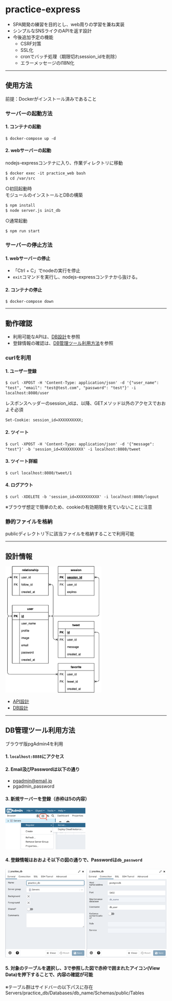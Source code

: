 # practice-express
- SPA開発の練習を目的とし、web周りの学習を兼ね実装
- シンプルなSNSライクのAPIを返す設計
- 今後追加予定の機能
  - CSRF対策
  - SSL化
  - cronでバッチ処理（期限切れsession_idを削除）
  - エラーメッセージのI18N化

___

## 使用方法
前提：Dockerがインストール済みであること

### サーバーの起動方法

#### 1. コンテナの起動
```
$ docker-compose up -d
```

#### 2. webサーバーの起動
nodejs-expressコンテナに入り、作業ディレクトリに移動
```
$ docker exec -it practice_web bash
$ cd /var/src
```

○初回起動時  
モジュールのインストールとDBの構築
```
$ npm install
$ node server.js init_db
```

○通常起動
```
$ npm run start
```

### サーバーの停止方法

#### 1. webサーバーの停止
- 「Ctrl + C」でnodeの実行を停止
- `exit`コマンドを実行し、nodejs-expressコンテナから抜ける。

#### 2. コンテナの停止
```
$ docker-compose down
```

---

## 動作確認
- 利用可能なAPIは、[DB設計](##設計情報)を参照
- 登録情報の確認は、[DB管理ツール利用方法](##DB管理ツール利用方法)を参照

### curlを利用

#### 1. ユーザー登録
```
$ curl -XPOST -H 'Content-Type: application/json' -d '{"user_name": "test", "email": "test@test.com", "password": "test"}' -i localhost:8080/user
```
レスポンスヘッダーのsession_idは、以降、GETメソッド以外のアクセスでおおよそ必須
```
Set-Cookie: session_id=XXXXXXXXXX;
```

#### 2. ツイート
```
$ curl -XPOST -H 'Content-Type: application/json' -d '{"message": "test"}' -b 'session_id=XXXXXXXXXX' -i localhost:8080/tweet
```

#### 3. ツイート詳細
```
$ curl localhost:8080/tweet/1
```

#### 4. ログアウト
```
$ curl -XDELETE -b 'session_id=XXXXXXXXXX' -i localhost:8080/logout
```
※ブラウザ想定で簡単のため、cookieの有効期限を見ていないことに注意

### 静的ファイルを格納
publicディレクトリ下に該当ファイルを格納することで利用可能

___

## 設計情報
<img width="300" src="./assets/er.png">

- [API設計](https://docs.google.com/spreadsheets/d/1dszmDHifASGQMDyBLVrZOB6KvdG3vVnUZawoQbB7GQo/edit?usp=sharing)
- [DB設計](https://docs.google.com/spreadsheets/d/1MhOT3dtFqDXTU8DcI92KUJz8gfzLNuqZS16lS9t31Do/edit?usp=sharing)

___

## DB管理ツール利用方法
ブラウザ版pgAdmin4を利用

#### 1. `localhost:8888`にアクセス

#### 2. Email及びPasswordは以下の通り
- pgadmin@email.jp
- pgadmin_password

#### 3. 新規サーバーを登録（赤枠は5の内容）
<img width=250 src="./assets/pgadmin4-1.png">

#### 4. 登録情報はおおよそ以下の図の通りで、Passwordは`db_password`
<img width=250 src="./assets/pgadmin4-2.png">
<img width=250 src="./assets/pgadmin4-3.png">

#### 5. 対象のテーブルを選択し、3で参照した図で赤枠で囲まれたアイコン(View Data)を押下することで、内容の確認が可能
※テーブル群はサイドバーの以下パスに存在
Servers/practice_db/Databases/db_name/Schemas/public/Tables